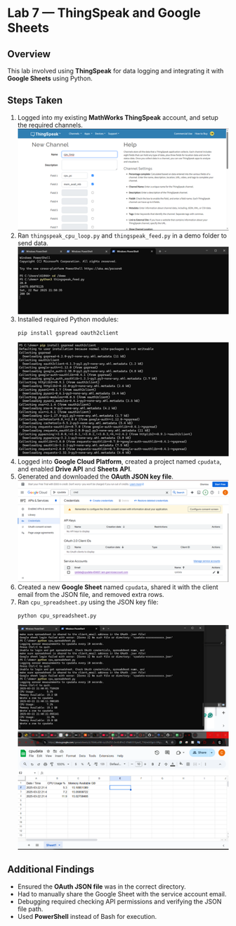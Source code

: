 # Lab 7 — ThingSpeak and Google Sheets

## Overview
This lab involved using **ThingSpeak** for data logging and integrating it with **Google Sheets** using Python.

## Steps Taken
1. Logged into my existing **MathWorks ThingSpeak** account, and setup the required channels.
    ![setup](1.png)
3. Ran `thingspeak_cpu_loop.py` and `thingspeak_feed.py` in a demo folder to send data.
    ![thinkspt](6.png)
5. Installed required Python modules:
   ```Terminal
   pip install gspread oauth2client
   ```
    ![prereq](3.png)
6. Logged into **Google Cloud Platform**, created a project named `cpudata`, and enabled **Drive API** and **Sheets API**.
7. Generated and downloaded the **OAuth JSON key file**.
   ![json](4.png)
8. Created a new **Google Sheet** named `cpudata`, shared it with the client email from the JSON file, and removed extra rows.
9. Ran `cpu_spreadsheet.py` using the JSON key file:
   ```Terminal 
   python cpu_spreadsheet.py
   ```
    ![cpu](5.png)

## Additional Findings
- Ensured the **OAuth JSON file** was in the correct directory.
- Had to manually share the Google Sheet with the service account email.
- Debugging required checking API permissions and verifying the JSON file path.
- Used **PowerShell** instead of Bash for execution.
